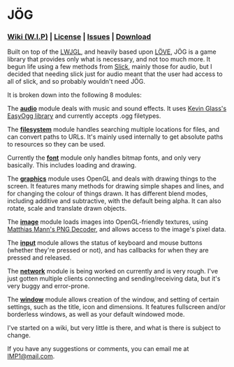 # JÖG

### [Wiki (W.I.P)](https://github.com/IMP1/jog/wiki) | [License](https://github.com/IMP1/jog/blob/master/LICENSE.md) | [Issues](https://github.com/IMP1/jog/issues?state=open) | [Download](https://github.com/IMP1/jog/blob/master/jog.jar)

Built on top of the [LWJGL](http://lwjgl.org/), and heavily based upon [LÖVE](https://love2d.org/), JÖG is a game library that provides only what is necessary, and not too much more. It begun life using a few methods from [Slick](http://slick.ninjacave.com/), mainly those for audio, but I decided that needing slick just for audio meant that the user had access to all of slick, and so probably wouldn't need JÖG.

It is broken down into the following 8 modules:

The [**audio**](https://github.com/IMP1/jog/wiki/jog.audio) module deals with music and sound effects. It uses [Kevin Glass's EasyOgg library](http://www.cokeandcode.com/) and currently accepts .ogg filetypes.

The [**filesystem**](https://github.com/IMP1/jog/wiki/jog.filesystem) module handles searching multiple locations for files, and can convert paths to URLs. It's mainly used internally to get absolute paths to resources so they can be used.

Currently the [**font**](https://github.com/IMP1/jog/wiki/jog.font) module only handles bitmap fonts, and only very basically. This includes loading and drawing.

The [**graphics**](https://github.com/IMP1/jog/wiki/jog.graphics) module uses OpenGL and deals with drawing things to the screen. It features many methods for drawing simple shapes and lines, and for changing the colour of things drawn. It has different blend modes, including additive and subtractive, with the default being alpha. It can also rotate, scale and translate drawn objects.

The [**image**](https://github.com/IMP1/jog/wiki/jog.image) module loads images into OpenGL-friendly textures, using [Matthias Mann's PNG Decoder](http://hg.l33tlabs.org/twl/file/tip/src/de/matthiasmann/twl/utils/PNGDecoder.java), and allows access to the image's pixel data.

The [**input**](https://github.com/IMP1/jog/wiki/jog.input) module allows the status of keyboard and mouse buttons (whether they're pressed or not), and has callbacks for when they are pressed and released.

The [**network**](https://github.com/IMP1/jog/wiki/jog.network) module is being worked on currently and is very rough. I've just gotten multiple clients connecting and sending/receiving data, but it's very buggy and error-prone.

The [**window**](https://github.com/IMP1/jog/wiki/jog.window) module allows creation of the window, and setting of certain settings, such as the title, icon and dimensions. It features fullscreen and/or borderless windows, as well as your default windowed mode.

I've started on a wiki, but very little is there, and what is there is subject to change.

If you have any suggestions or comments, you can email me at IMP1@mail.com.